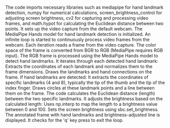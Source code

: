 The code imports necessary libraries such as mediapipe for hand landmark detection, numpy for numerical calculations, screen_brightness_control for adjusting screen brightness, cv2 for capturing and processing video frames, and math.hypot for calculating the Euclidean distance between two points.
It sets up the video capture from the default webcam.
The MediaPipe Hands model for hand landmark detection is initialized.
An infinite loop is started to continuously process video frames from the webcam.
Each iteration reads a frame from the video capture.
The color space of the frame is converted from BGR to RGB (MediaPipe requires RGB input).
The RGB frame is processed using the MediaPipe Hands model to detect hand landmarks.
It iterates through each detected hand landmark:
Extracts the coordinates of each landmark and normalizes them to the frame dimensions.
Draws the landmarks and hand connections on the frame.
If hand landmarks are detected:
It extracts the coordinates of specific landmarks (4 and 8), typically the tip of the thumb and the tip of the index finger.
Draws circles at these landmark points and a line between them on the frame.
The code calculates the Euclidean distance (length) between the two specific landmarks.
It adjusts the brightness based on the calculated length:
Uses np.interp to map the length to a brightness value between 0 and 100.
Sets the screen brightness using sbc.set_brightness.
The annotated frame with hand landmarks and brightness-adjusted line is displayed.
It checks for the 'q' key press to exit the loop.
